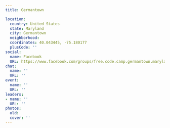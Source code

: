 ```yaml
---
title: Germantown

location:
  country: United States
  state: Maryland
  city: Germantown
  neighborhood: 
  coordinates: 40.043445, -75.180177
  plusCode: ''
social:
  name: Facebook
  URL: https://www.facebook.com/groups/free.code.camp.germantown.maryland
chat:
  name: ''
  URL: ''
event:
  name: ''
  URL: ''
leaders:
- name: ''
  URL: ''
photos:
  old: 
  cover: ''
---
```

